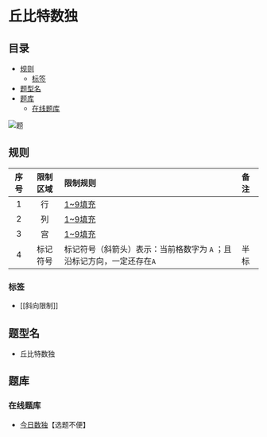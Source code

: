# 丘比特数独
<!-- START doctoc generated TOC please keep comment here to allow auto update -->
<!-- DON'T EDIT THIS SECTION, INSTEAD RE-RUN doctoc TO UPDATE -->
## 目录

- [规则](#%E8%A7%84%E5%88%99)
  - [标签](#%E6%A0%87%E7%AD%BE)
- [题型名](#%E9%A2%98%E5%9E%8B%E5%90%8D)
- [题库](#%E9%A2%98%E5%BA%93)
  - [在线题库](#%E5%9C%A8%E7%BA%BF%E9%A2%98%E5%BA%93)

<!-- END doctoc generated TOC please keep comment here to allow auto update -->

![题](https://cn.sudoku.today/pic/04/cupid/69975_1611.png)

## 规则

| 序号  | 限制区域 | 限制规则                                    | 备注  |
|:---:|:----:|:----------------------------------------|:----|
|  1  |  行   | [1~9填充]                                 |     |
|  2  |  列   | [1~9填充]                                 |     |
|  3  |  宫   | [1~9填充]                                 |     |
|  4  | 标记符号 | 标记符号（斜箭头）表示：当前格数字为 `A` ；且沿标记方向，一定还存在`A` | 半标  |

### 标签

- [[斜向限制]]

## 题型名

- 丘比特数独

## 题库

### 在线题库

- [今日数独]【选题不便】

[1~9填充]: ../../../../../rules.md#1to9填充

[今日数独]: https://cn.sudoku.today/g-cupid-sudoku/
